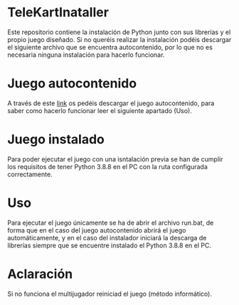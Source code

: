# TeleKartInataller

Este repositorio contiene la instalación de Python junto con sus librerías y el propio juego diseñado. Si no queréis realizar la instalación podéis descargar el siguiente archivo que se encuentra autocontenido, por lo que no es necesaria ninguna instalación para hacerlo funcionar.

# Juego autocontenido

A través de este [link](https://upvedues-my.sharepoint.com/:u:/g/personal/pabmars2_upv_edu_es/EXeVgYksPLlLn9T0U0QyB-QBkx7SZG4DXVSla1nl5RALFA?e=bLCGJX) os pedéis descargar el juego autocontenido, para saber como hacerlo funcionar leer el siguiente apartado (Uso).

# Juego instalado

Para poder ejecutar el juego con una isntalación previa se han de cumplir los requisitos de tener Python 3.8.8 en el PC con la ruta configurada correctamente.


# Uso

Para ejecutar el juego únicamente se ha de abrir el archivo run.bat, de forma que en el caso del juego autocontenido abrirá el juego automáticamente, y en el caso del instalador iniciará la descarga de librerías siempre que se encuentre instalado el Python 3.8.8 en el PC.

# Aclaración

Si no funciona el multijugador reiniciad el juego (método informático).